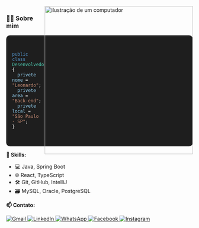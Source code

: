 <!-- Perfil visual com estilo leve -->
<img src="https://raw.githubusercontent.com/MicaelliMedeiros/micaellimedeiros/master/image/computer-illustration.png" alt="ilustração de um computador" width="400px" align="right">

<h3>🧑‍💻 Sobre mim</h3>

<div style="background:#1e1e1e; color:white; padding:16px; border-radius:10px; font-family:Consolas,Monaco,monospace; font-size:14px;">
<pre>
<code>
<span style="color:#569CD6;">public class</span> <span style="color:#4EC9B0;">Desenvolvedor</span> {
  <span style="color:#9CDCFE;">privete nome</span> = <span style="color:#CE9178;">"Leonardo"</span>;
  <span style="color:#9CDCFE;">privete area</span> = <span style="color:#CE9178;">"Back-end"</span>;
  <span style="color:#9CDCFE;">privete local</span> = <span style="color:#CE9178;">"São Paulo - SP"</span>;
}
</code>
</pre>
</div>

<p><strong>🚀 Skills:</strong></p>

<ul>
  <li>💻 Java, Spring Boot</li>
  <li>🌐 React, TypeScript</li>
  <li>🛠️ Git, GitHub, IntelliJ</li>
  <li>🗃️ MySQL, Oracle, PostgreSQL</li>
</ul>

<p><strong>📫 Contato:</strong></p>

<p>
  <a href="mailto:SEUEMAIL@gmail.com" title="Gmail">
    <img src="https://img.shields.io/badge/-Gmail-FF0000?style=flat-square&labelColor=FF0000&logo=gmail&logoColor=white" alt="Gmail"/>
  </a>
  <a href="https://www.linkedin.com/in/SEULINKEDIN" title="LinkedIn">
    <img src="https://img.shields.io/badge/-Linkedin-0e76a8?style=flat-square&logo=Linkedin&logoColor=white" alt="LinkedIn"/>
  </a>
  <a href="https://api.whatsapp.com/send?phone=SEUNUMERO" title="WhatsApp">
    <img src="https://img.shields.io/badge/-WhatsApp-25d366?style=flat-square&labelColor=25d366&logo=whatsapp&logoColor=white" alt="WhatsApp"/>
  </a>
 <a href="https://facebook.com/SEUFACEBOOK" title="Facebook">
    <img src="https://img.shields.io/badge/-Facebook-3b5998?style=flat-square&labelColor=3b5998&logo=facebook&logoColor=white" alt="Facebook"/>
  </a>
  <a href="https://instagram.com/SEUINSTAGRAM" title="Instagram">
    <img src="https://img.shields.io/badge/-Instagram-DF0174?style=flat-square&labelColor=DF0174&logo=instagram&logoColor=white" alt="Instagram"/>
  </a>
</p>
